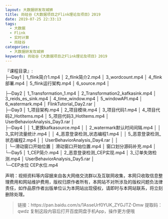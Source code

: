```yaml
---
layout: 大数据研发攻城狮
title: 尚硅谷《大数据项目之Flink理论及项目》2019     
date: 2019-07-25 22:33:13
tags:
  - 大数据
  - Flink
  - 实时计算
  - 尚硅谷
categories:
  - 大数据研发攻城狮
keywords: 尚硅谷《大数据项目之Flink理论及项目》2019     
---
```

『课程目录』:  
├─Day1
│      1_flink简介1.mp4
│      2_flink简介2.mp4
│      3_wordcount.mp4
│      4_flink部署.mp4
│      5_flink运行架构.mp4
│      6_source.mp4
│     
<!-- more -->  
├─Day2
│      1_Transformation_1.mp4
│      2_Transformation2_kafkasink.mp4
│      3_reids_es_sink.mp4
│      4_time_window.mp4
│      5_windowAPI.mp4
│      6_watermark.mp4
│      FlinkTutorial_Day2.rar
│      
├─Day3
│      1_项目架构.mp4
│      2_项目模块.mp4
│      3_项目代码1.mp4
│      4_项目代码2_HotItems.mp4
│      5_项目代码3_HotItems.mp4
│      UserBehaviorAnalysis_Day3.rar
│      
├─Day4
│  │  1_更换kafkasource.mp4
│  │  2_watermark默认时间间隔.mp4
│  │  3_实时流量统计.mp4
│  │  4_恶意登录检测_状态编程1.mp4
│  │  5_恶意登录检测_状态编程2.mp4
│  │  UserBehaviorAnalysis_Day4.rar
│  │  
│  └─滑动窗口开始位置
│          滑动窗口开始位置.mp4
│          窗口划分源码补充.mp4
│          
└─Day5
    │  1_CEP简介.mp4
    │  2_恶意登录检测_CEP实现.mp4
    │  3_订单失效检测.mp4
    │  UserBehaviorAnalysis_Day5.rar
    │  
    └─CEP水位
            CEP水位.mp4

<div class="post-copyright">
    <div class="post-copyright__author">
      <span class="post-copyright-meta">声明：视频资料等内容据来自各大网络交流群以及互联网收集，本网只收取信息整理费用和网站维护费用，版权归原作者所有，本网站不对所涉及的版权问题负法律责任，如作品原作者出版单位认为本网站出现侵权，请即时与本网站联系，将立刻删除处理。 </span>
    </div>
</div>

<blockquote class="blockquote-center">
链接：https://pan.baidu.com/s/1AsseUrf0YUK_ZYGJTZ-Dmw 
提取码：qwdz 
复制这段内容后打开百度网盘手机App，操作更方便哦
</blockquote>


